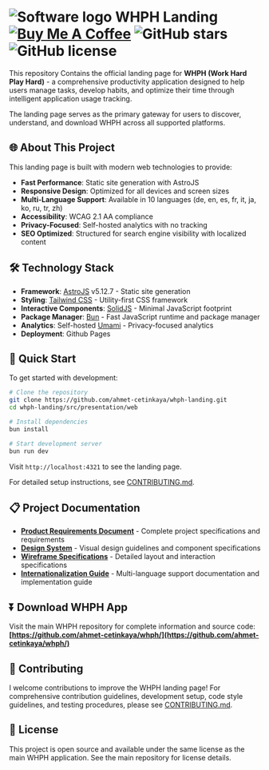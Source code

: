 # ![Software logo](https://github.com/user-attachments/assets/f58599ea-3313-49ec-a01c-31436340a2a3) WHPH Landing [![Buy Me A Coffee](https://img.shields.io/badge/Buy%20Me%20a%20Coffee-ffdd00?&logo=buy-me-a-coffee&logoColor=black)](https://ahmetcetinkaya.me/donate) ![GitHub stars](https://img.shields.io/github/stars/ahmet-cetinkaya/whph?style=social) ![GitHub license](https://img.shields.io/github/license/ahmet-cetinkaya/whph)

This repository Contains the official landing page for **WHPH (Work Hard Play Hard)** - a comprehensive productivity application designed to help users manage tasks, develop habits, and optimize their time through intelligent application usage tracking.

The landing page serves as the primary gateway for users to discover, understand, and download WHPH across all supported platforms.

## 🌐 About This Project

This landing page is built with modern web technologies to provide:
- **Fast Performance**: Static site generation with AstroJS
- **Responsive Design**: Optimized for all devices and screen sizes
- **Multi-Language Support**: Available in 10 languages (de, en, es, fr, it, ja, ko, ru, tr, zh)
- **Accessibility**: WCAG 2.1 AA compliance
- **Privacy-Focused**: Self-hosted analytics with no tracking
- **SEO Optimized**: Structured for search engine visibility with localized content

## 🛠️ Technology Stack

- **Framework**: [AstroJS](https://astro.build/) v5.12.7 - Static site generation
- **Styling**: [Tailwind CSS](https://tailwindcss.com/) - Utility-first CSS framework
- **Interactive Components**: [SolidJS](https://www.solidjs.com/) - Minimal JavaScript footprint
- **Package Manager**: [Bun](https://bun.sh/) - Fast JavaScript runtime and package manager
- **Analytics**: Self-hosted [Umami](https://umami.is/) - Privacy-focused analytics
- **Deployment**: Github Pages

## 🚀 Quick Start

To get started with development:

```bash
# Clone the repository
git clone https://github.com/ahmet-cetinkaya/whph-landing.git
cd whph-landing/src/presentation/web

# Install dependencies
bun install

# Start development server
bun run dev
```

Visit `http://localhost:4321` to see the landing page.

For detailed setup instructions, see [CONTRIBUTING.md](CONTRIBUTING.md).

## 📋 Project Documentation

- **[Product Requirements Document](docs/PRD-LANDING-PAGE.md)** - Complete project specifications and requirements
- **[Design System](docs/DESIGN-SYSTEM.md)** - Visual design guidelines and component specifications
- **[Wireframe Specifications](docs/WIREFRAME-SPECIFICATIONS.md)** - Detailed layout and interaction specifications
- **[Internationalization Guide](docs/INTERNATIONALIZATION.md)** - Multi-language support documentation and implementation guide

## ⏬ Download WHPH App

Visit the main WHPH repository for complete information and source code: **[https://github.com/ahmet-cetinkaya/whph/](https://github.com/ahmet-cetinkaya/whph/)**

## 🤝 Contributing

I welcome contributions to improve the WHPH landing page! For comprehensive contribution guidelines, development setup, code style guidelines, and testing procedures, please see [CONTRIBUTING.md](CONTRIBUTING.md).

## 📄 License

This project is open source and available under the same license as the main WHPH application. See the main repository for license details.
